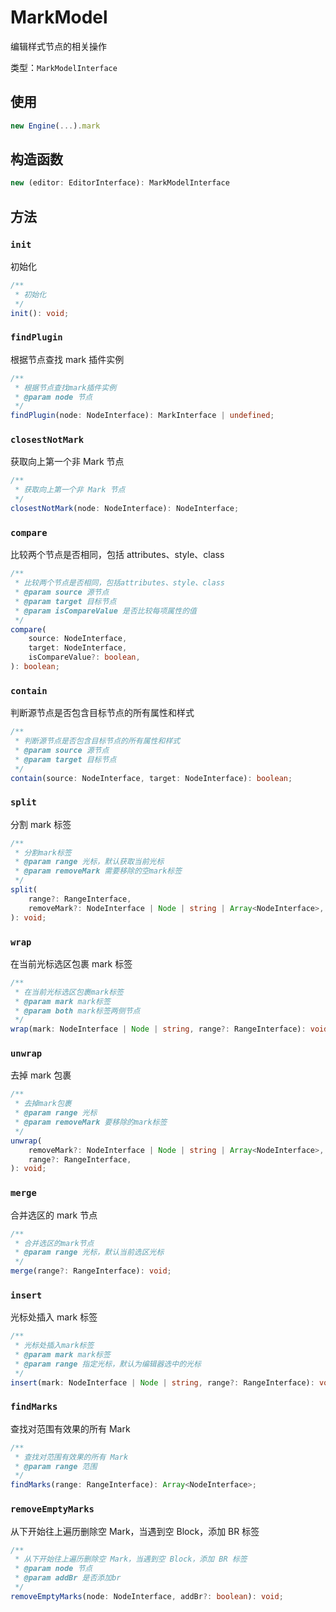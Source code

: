 # MarkModel

编辑样式节点的相关操作

类型：`MarkModelInterface`

## 使用

```ts
new Engine(...).mark
```

## 构造函数

```ts
new (editor: EditorInterface): MarkModelInterface
```

## 方法

### `init`

初始化

```ts
/**
 * 初始化
 */
init(): void;
```

### `findPlugin`

根据节点查找 mark 插件实例

```ts
/**
 * 根据节点查找mark插件实例
 * @param node 节点
 */
findPlugin(node: NodeInterface): MarkInterface | undefined;
```

### `closestNotMark`

获取向上第一个非 Mark 节点

```ts
/**
 * 获取向上第一个非 Mark 节点
 */
closestNotMark(node: NodeInterface): NodeInterface;
```

### `compare`

比较两个节点是否相同，包括 attributes、style、class

```ts
/**
 * 比较两个节点是否相同，包括attributes、style、class
 * @param source 源节点
 * @param target 目标节点
 * @param isCompareValue 是否比较每项属性的值
 */
compare(
    source: NodeInterface,
    target: NodeInterface,
    isCompareValue?: boolean,
): boolean;
```

### `contain`

判断源节点是否包含目标节点的所有属性和样式

```ts
/**
 * 判断源节点是否包含目标节点的所有属性和样式
 * @param source 源节点
 * @param target 目标节点
 */
contain(source: NodeInterface, target: NodeInterface): boolean;
```

### `split`

分割 mark 标签

```ts
/**
 * 分割mark标签
 * @param range 光标，默认获取当前光标
 * @param removeMark 需要移除的空mark标签
 */
split(
    range?: RangeInterface,
    removeMark?: NodeInterface | Node | string | Array<NodeInterface>,
): void;
```

### `wrap`

在当前光标选区包裹 mark 标签

```ts
/**
 * 在当前光标选区包裹mark标签
 * @param mark mark标签
 * @param both mark标签两侧节点
 */
wrap(mark: NodeInterface | Node | string, range?: RangeInterface): void;
```

### `unwrap`

去掉 mark 包裹

```ts
/**
 * 去掉mark包裹
 * @param range 光标
 * @param removeMark 要移除的mark标签
 */
unwrap(
    removeMark?: NodeInterface | Node | string | Array<NodeInterface>,
    range?: RangeInterface,
): void;
```

### `merge`

合并选区的 mark 节点

```ts
/**
 * 合并选区的mark节点
 * @param range 光标，默认当前选区光标
 */
merge(range?: RangeInterface): void;
```

### `insert`

光标处插入 mark 标签

```ts
/**
 * 光标处插入mark标签
 * @param mark mark标签
 * @param range 指定光标，默认为编辑器选中的光标
 */
insert(mark: NodeInterface | Node | string, range?: RangeInterface): void;
```

### `findMarks`

查找对范围有效果的所有 Mark

```ts
/**
 * 查找对范围有效果的所有 Mark
 * @param range 范围
 */
findMarks(range: RangeInterface): Array<NodeInterface>;
```

### `removeEmptyMarks`

从下开始往上遍历删除空 Mark，当遇到空 Block，添加 BR 标签

```ts
/**
 * 从下开始往上遍历删除空 Mark，当遇到空 Block，添加 BR 标签
 * @param node 节点
 * @param addBr 是否添加br
 */
removeEmptyMarks(node: NodeInterface, addBr?: boolean): void;
```
